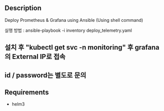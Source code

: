 ## Description

Deploy Prometheus & Grafana using Ansible (Using shell command)

실행 방법 : ansible-playbook -i inventory deploy_telemetry.yaml

## 설치 후 "kubectl get svc -n monitoring" 후 grafana의 External IP로 접속
## id / password는 별도로 문의

## Requirements

- helm3
